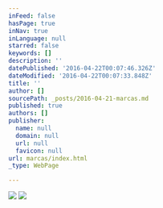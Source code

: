 ```yaml
---
inFeed: false
hasPage: true
inNav: true
inLanguage: null
starred: false
keywords: []
description: ''
datePublished: '2016-04-22T00:07:46.326Z'
dateModified: '2016-04-22T00:07:33.848Z'
title: ''
author: []
sourcePath: _posts/2016-04-21-marcas.md
published: true
authors: []
publisher:
  name: null
  domain: null
  url: null
  favicon: null
url: marcas/index.html
_type: WebPage

---
```

![](https://the-grid-user-content.s3-us-west-2.amazonaws.com/f23b5852-7615-40fd-8092-c34510fa03db.png)
![](https://the-grid-user-content.s3-us-west-2.amazonaws.com/013dd6da-bcba-4f80-91e9-3bfe56a24eba.png)